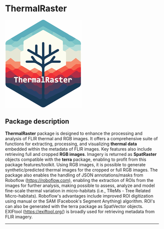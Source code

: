 # ThermalRaster

![](man/logo/ThermalRaster_Logo_250.png)

## Package description

**ThermalRaster** package is designed to enhance the processing and analysis of FLIR thermal and RGB images. It offers a comprehensive suite of functions for extracting, processing, and visualizing **thermal data** embedded within the metadata of FLIR images. Key features also include retrieving full and cropped **RGB images**. Imagery is returned as **SpatRaster** objects compatible with the **terra** package, enabling to profit from this package features/toolkit. Using RGB images, it is possible to generate synthetic/predicted thermal images for the cropped or full RGB images. The package also enables the handling of JSON annotations/masks from Roboflow (<https://roboflow.com>), enabling the extraction of ROIs from the images for further analysis, making possible to assess, analyze and model fine-scale thermal variation in micro-habitats (i.e., TReMs - Tree Related Micro-habitats). Roboflow's advantages include improved ROI digitization using manual or the SAM (Facebook's Segment Anything) algorithm. ROI's can also be generated with the terra package as SpatVector objects. EXIFtool (<https://exiftool.org/>) is broadly used for retrieving metadata from FLIR imagery.

------------------------------------------------------------------------
